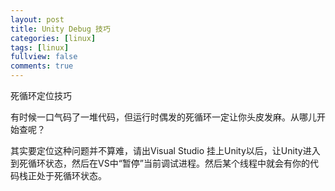 ```yaml
---
layout: post
title: Unity Debug 技巧
categories: [linux]
tags: [linux]
fullview: false
comments: true
---
```


死循环定位技巧

有时候一口气码了一堆代码，但运行时偶发的死循环一定让你头皮发麻。从哪儿开始查呢？

其实要定位这种问题并不算难，请出Visual Studio 挂上Unity以后，让Unity进入到死循环状态，然后在VS中“暂停”当前调试进程。然后某个线程中就会有你的代码栈正处于死循环状态。

